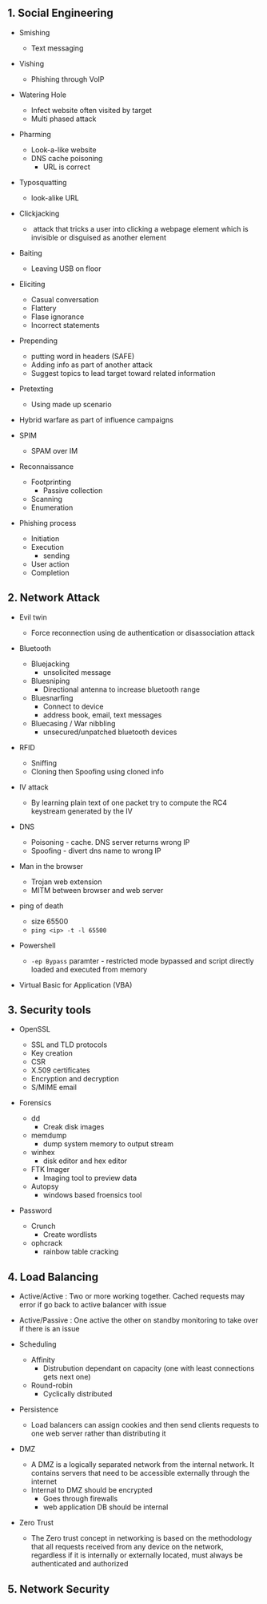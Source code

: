 ## 1. Social Engineering

- Smishing
	- Text messaging
- Vishing
	- Phishing through VoIP
- Watering Hole
	- Infect website often visited by target
	- Multi phased attack
- Pharming
	- Look-a-like website
	- DNS cache poisoning
		- URL is correct

- Typosquatting
	- look-alike URL

- Clickjacking
	-  attack that tricks a user into clicking a webpage element which is invisible or disguised as another element

- Baiting
	- Leaving USB on floor

- Eliciting
	- Casual conversation
	- Flattery
	- Flase ignorance
	- Incorrect statements

- Prepending
	- putting word in headers (SAFE)
	- Adding info as part of another attack
	- Suggest topics to lead target toward related information

- Pretexting
	- Using made up scenario

- Hybrid warfare as part of influence campaigns

- SPIM
	- SPAM over IM

- Reconnaissance
	- Footprinting
		- Passive collection
	- Scanning
	- Enumeration

- Phishing process
	- Initiation
	- Execution
		- sending
	- User action
	- Completion

## 2. Network Attack

- Evil twin
	- Force reconnection using de authentication or disassociation attack

- Bluetooth
	- Bluejacking
		- unsolicited message
	- Bluesniping
		- Directional antenna to increase bluetooth range
	- Bluesnarfing
		- Connect to device
		- address book, email, text messages
	- Bluecasing / War nibbling
		- unsecured/unpatched bluetooth devices

- RFID
	- Sniffing
	- Cloning then Spoofing using cloned info

- IV attack
	- By learning plain text of one packet try to compute the RC4 keystream generated by the IV

- DNS
	- Poisoning - cache. DNS server returns wrong IP
	- Spoofing - divert dns name to wrong IP

- Man in the browser
	- Trojan web extension
	- MITM between browser and web server

- ping of death
	- size 65500
	- `ping <ip> -t -l 65500`

- Powershell
	- `-ep Bypass` paramter - restricted mode bypassed and script directly loaded and executed from memory

- Virtual Basic for Application (VBA)

## 3. Security tools

- OpenSSL
	- SSL and TLD protocols
	- Key creation
	- CSR
	- X.509 certificates
	- Encryption and decryption
	- S/MIME email

- Forensics
	- dd
		- Creak disk images
	- memdump
		- dump system memory to output stream
	- winhex
		- disk editor and hex editor
	- FTK Imager
		- Imaging tool to preview data
	- Autopsy
		- windows based froensics tool

- Password
	- Crunch
		- Create wordlists
	- ophcrack
		- rainbow table cracking

## 4. Load Balancing

- Active/Active : Two or more working together. Cached requests may error if go back to active balancer with issue
- Active/Passive : One active the other on standby monitoring to take over if there is an issue

- Scheduling
	- Affinity
		- Distrubution dependant on capacity (one with least connections gets next one)
	- Round-robin
		- Cyclically distributed

- Persistence
	- Load balancers can assign cookies and then send clients requests to one web server rather than distributing it

- DMZ
	- A DMZ is a logically separated network from the internal network. It contains servers that need to be accessible externally through the internet
	- Internal to DMZ should be encrypted
		- Goes through firewalls
		- web application DB should be internal

- Zero Trust
	- The Zero trust concept in networking is based on the methodology that all requests received from any device on the network, regardless if it is internally or externally located, must always be authenticated and authorized

## 5. Network Security
